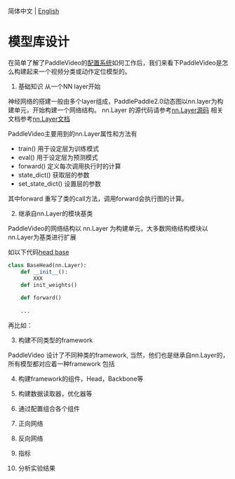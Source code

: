 简体中文 | [English](../../en/tutorials/modular_design.md)

# 模型库设计

在简单了解了PaddleVideo的[配置系统](config.md)如何工作后，我们来看下PaddleVideo是怎么构建起来一个视频分类或动作定位模型的。

1. 基础知识 从一个NN layer开始

神经网络的搭建一般由多个layer组成，PaddlePaddle2.0动态图以nn.layer为构建单元，开始构建一个网络结构。
nn.Layer 的源代码请参考[nn.Layer源码](https://github.com/PaddlePaddle/Paddle/blob/develop/python/paddle/fluid/dygraph/layers.py#L76)
相关文档参考[nn.Layer文档](https://www.paddlepaddle.org.cn/documentation/docs/zh/develop/api/paddle/fluid/dygraph/layers/Layer_cn.html#layer)

PaddleVideo主要用到的nn.Layer属性和方法有

- train() 用于设定层为训练模式
- eval() 用于设定层为预测模式
- forward() 定义每次调用执行时的计算
- state_dict() 获取层的参数
- set_state_dict() 设置层的参数

其中forward 重写了类的call方法，调用forward会执行图的计算。

2. 继承自nn.Layer的模块基类

PaddleVideo的网络结构以 nn.Layer 为构建单元，大多数网络结构模块以nn.Layer为基类进行扩展

如以下代码[head base](https://github.com/PaddlePaddle/PaddleVideo/blob/main/paddlevideo/modeling/heads/base.py#L28)

```python
class BaseHead(nn.Layer):
    def __init__():
        XXX
    def init_weights()
    
    def forward()
    
    ...
```

再比如：


3. 构建不同类型的framework

PaddleVideo 设计了不同种类的framework, 当然，他们也是继承自nn.Layer的，所有模型都对应着一种framework
包括

4. 构建framework的组件，Head，Backbone等

5. 构建数据读取器，优化器等

6. 通过配置组合各个组件

7. 正向网络

8. 反向网络

9. 指标

10. 分析实验结果



